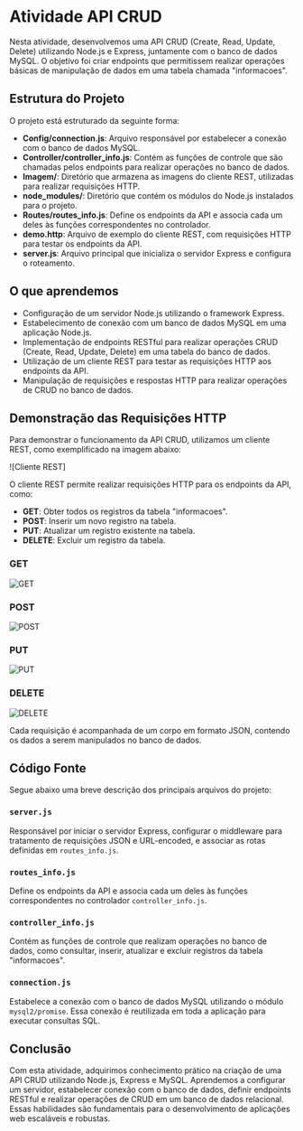 # Atividade API CRUD

Nesta atividade, desenvolvemos uma API CRUD (Create, Read, Update, Delete) utilizando Node.js e Express, juntamente com o banco de dados MySQL. O objetivo foi criar endpoints que permitissem realizar operações básicas de manipulação de dados em uma tabela chamada "informacoes".

## Estrutura do Projeto

O projeto está estruturado da seguinte forma:

- **Config/connection.js**: Arquivo responsável por estabelecer a conexão com o banco de dados MySQL.
- **Controller/controller_info.js**: Contém as funções de controle que são chamadas pelos endpoints para realizar operações no banco de dados.
- **Imagem/**: Diretório que armazena as imagens do cliente REST, utilizadas para realizar requisições HTTP.
- **node_modules/**: Diretório que contém os módulos do Node.js instalados para o projeto.
- **Routes/routes_info.js**: Define os endpoints da API e associa cada um deles às funções correspondentes no controlador.
- **demo.http**: Arquivo de exemplo do cliente REST, com requisições HTTP para testar os endpoints da API.
- **server.js**: Arquivo principal que inicializa o servidor Express e configura o roteamento.

## O que aprendemos

- Configuração de um servidor Node.js utilizando o framework Express.
- Estabelecimento de conexão com um banco de dados MySQL em uma aplicação Node.js.
- Implementação de endpoints RESTful para realizar operações CRUD (Create, Read, Update, Delete) em uma tabela do banco de dados.
- Utilização de um cliente REST para testar as requisições HTTP aos endpoints da API.
- Manipulação de requisições e respostas HTTP para realizar operações de CRUD no banco de dados.

## Demonstração das Requisições HTTP

Para demonstrar o funcionamento da API CRUD, utilizamos um cliente REST, como exemplificado na imagem abaixo:

![Cliente REST]

O cliente REST permite realizar requisições HTTP para os endpoints da API, como:

- **GET**: Obter todos os registros da tabela "informacoes".
- **POST**: Inserir um novo registro na tabela.
- **PUT**: Atualizar um registro existente na tabela.
- **DELETE**: Excluir um registro da tabela.

### GET
![GET](Imagem/Get.png)

### POST
![POST](Imagem/Insert.png)

### PUT
![PUT](Imagem/Update.png)

### DELETE
![DELETE](Imagem/Delete.png)

Cada requisição é acompanhada de um corpo em formato JSON, contendo os dados a serem manipulados no banco de dados.

## Código Fonte

Segue abaixo uma breve descrição dos principais arquivos do projeto:

### `server.js`

Responsável por iniciar o servidor Express, configurar o middleware para tratamento de requisições JSON e URL-encoded, e associar as rotas definidas em `routes_info.js`.

### `routes_info.js`

Define os endpoints da API e associa cada um deles às funções correspondentes no controlador `controller_info.js`.

### `controller_info.js`

Contém as funções de controle que realizam operações no banco de dados, como consultar, inserir, atualizar e excluir registros da tabela "informacoes".

### `connection.js`

Estabelece a conexão com o banco de dados MySQL utilizando o módulo `mysql2/promise`. Essa conexão é reutilizada em toda a aplicação para executar consultas SQL.

## Conclusão

Com esta atividade, adquirimos conhecimento prático na criação de uma API CRUD utilizando Node.js, Express e MySQL. Aprendemos a configurar um servidor, estabelecer conexão com o banco de dados, definir endpoints RESTful e realizar operações de CRUD em um banco de dados relacional. Essas habilidades são fundamentais para o desenvolvimento de aplicações web escaláveis e robustas.